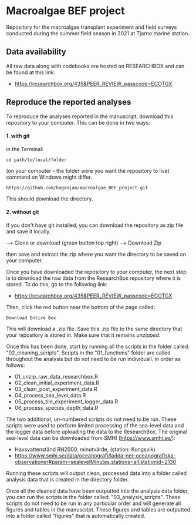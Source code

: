 # Macroalgae BEF project

Repository for the macroalgae transplant experiment and field surveys conducted during the summer field season in 2021 at Tjarno marine station.

## Data availability

All raw data along with codebooks are hosted on RESEARCHBOX and can be found at this link:

+ https://researchbox.org/435&PEER_REVIEW_passcode=ECOTGX

## Reproduce the reported analyses

To reproduce the analyses reported in the manuscript, download this repository to your computer. This can be done in two ways:

#### 1. with git

in the Terminal:

```cd path/to/local/folder``` 

(on your computer - the folder were you want the repository to live) command on Windows might differ. 


```https://github.com/haganjam/macroalgae_BEF_project.git```

This should download the directory. 

#### 2. without git

If you don't have git installed, you can download the repository as zip file and save it locally. 

--> Clone or download (green button top right)
--> Download Zip

then save and extract the zip where you want the directory to be saved on your computer. 

Once you have downloaded the repository to your computer, the next step is to download the raw data from the ResearchBox repository where it is stored. To do this, go to the following link:

+ https://researchbox.org/435&PEER_REVIEW_passcode=ECOTGX

Then, click the red button near the bottom of the page called: 

```Download Entire Box```

This will download a .zip file. Save this .zip file to the same directory that your repository is stored in. Make sure that it remains *unzipped*.

Once this has been done, start by running all the scripts in the folder called: "02_cleaning_scripts". Scripts in the "01_functions" folder are called throughout the analysis but do not need to be run individuall. in order as follows:

+ 01_unzip_raw_data_researchbox.R
+ 02_clean_initial_experiment_data.R
+ 03_clean_post_experiment_data.R
+ 04_process_sea_level_data.R
+ 05_process_tile_experiment_logger_data.R
+ 06_process_species_depth_data.R

The two additional, un-numbered scripts do not need to be run. These scripts were used to perform limited processing of the sea-level data and the logger data before uploading the data to the ResearchBox. The original sea-level data can be downloaded from SMHI (https://www.smhi.se/):

+ Havsvattenstånd RH2000, minutvärde, (station: Kungsvik)
+ https://www.smhi.se/data/oceanografi/ladda-ner-oceanografiska-observationer#param=sealevelMinutes,stations=all,stationid=2130

Running these scripts will output clean, processed data into a folder called analysis data that is created in the directory folder.

Once all the cleaned data have been outputted into the analysis data folder, you can run the scripts in the folder called: "03_analysis_scripts". These scripts do not need to be run in any particular order and will generate all figures and tables in the manuscript. These figures and tables are outputted into a folder called "figures" that is automatically created.
